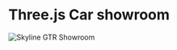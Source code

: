 # Three.js Car showroom

![Skyline GTR Showroom](https://i.gyazo.com/b12b600ae8e27a47345014c394fedf24.png)
